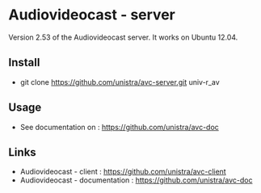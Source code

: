 # Audiovideocast - server

Version 2.53 of the Audiovideocast server. It works on Ubuntu 12.04.

## Install

* git clone https://github.com/unistra/avc-server.git univ-r_av

## Usage

* See documentation on : https://github.com/unistra/avc-doc

## Links

* Audiovideocast - client : https://github.com/unistra/avc-client
* Audiovideocast - documentation : https://github.com/unistra/avc-doc
